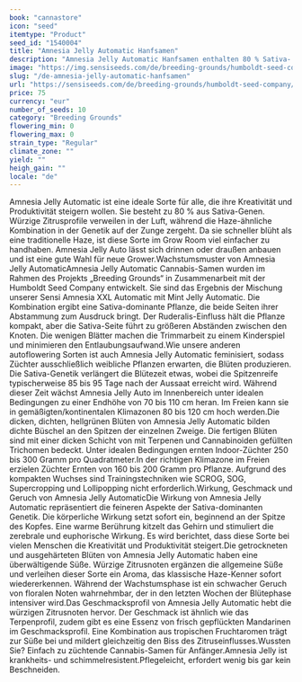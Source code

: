 ```yaml
---
book: "cannastore"
icon: "seed"
itemtype: "Product"
seed_id: "1540004"
title: "Amnesia Jelly Automatic Hanfsamen"
description: "Amnesia Jelly Automatic Hanfsamen enthalten 80 % Sativa- und 20 % Ruderalis-Gene. Blumige Noten mit süßen Zitrusaromen, die an eine Haze erinnern."
image: "https://img.sensiseeds.com/de/breeding-grounds/humboldt-seed-company/amnesia-jelly-automatic-image.png"
slug: "/de-amnesia-jelly-automatic-hanfsamen"
url: "https://sensiseeds.com/de/breeding-grounds/humboldt-seed-company/amnesia-jelly-automatic?a_aid=cannastore"
price: 75
currency: "eur"
number_of_seeds: 10
category: "Breeding Grounds"
flowering_min: 0
flowering_max: 0
strain_type: "Regular"
climate_zone: ""
yield: ""
heigh_gain: ""
locale: "de"
---
```

Amnesia Jelly Automatic ist eine ideale Sorte für alle, die ihre Kreativität und Produktivität steigern wollen. Sie besteht zu 80 % aus Sativa-Genen. Würzige Zitrusprofile verweilen in der Luft, während die Haze-ähnliche Kombination in der Genetik auf der Zunge zergeht. Da sie schneller blüht als eine traditionelle Haze, ist diese Sorte im Grow Room viel einfacher zu handhaben. Amnesia Jelly Auto lässt sich drinnen oder draußen anbauen und ist eine gute Wahl für neue Grower.Wachstumsmuster von Amnesia Jelly AutomaticAmnesia Jelly Automatic Cannabis-Samen wurden im Rahmen des Projekts „Breeding Grounds“ in Zusammenarbeit mit der Humboldt Seed Company entwickelt. Sie sind das Ergebnis der Mischung unserer Sensi Amnesia XXL Automatic mit Mint Jelly Automatic. Die Kombination ergibt eine Sativa-dominante Pflanze, die beide Seiten ihrer Abstammung zum Ausdruck bringt. Der Ruderalis-Einfluss hält die Pflanze kompakt, aber die Sativa-Seite führt zu größeren Abständen zwischen den Knoten. Die wenigen Blätter machen die Trimmarbeit zu einem Kinderspiel und minimieren den Entlaubungsaufwand.Wie unsere anderen autoflowering Sorten ist auch Amnesia Jelly Automatic feminisiert, sodass Züchter ausschließlich weibliche Pflanzen erwarten, die Blüten produzieren. Die Sativa-Genetik verlängert die Blütezeit etwas, wobei die Spitzenreife typischerweise 85 bis 95 Tage nach der Aussaat erreicht wird. Während dieser Zeit wächst Amnesia Jelly Auto im Innenbereich unter idealen Bedingungen zu einer Endhöhe von 70 bis 110 cm heran. Im Freien kann sie in gemäßigten/kontinentalen Klimazonen 80 bis 120 cm hoch werden.Die dicken, dichten, hellgrünen Blüten von Amnesia Jelly Automatic bilden dichte Büschel an den Spitzen der einzelnen Zweige. Die fertigen Blüten sind mit einer dicken Schicht von mit Terpenen und Cannabinoiden gefüllten Trichomen bedeckt. Unter idealen Bedingungen ernten Indoor-Züchter 250 bis 300 Gramm pro Quadratmeter.In der richtigen Klimazone im Freien erzielen Züchter Ernten von 160 bis 200 Gramm pro Pflanze. Aufgrund des kompakten Wuchses sind Trainingstechniken wie SCROG, SOG, Supercropping und Lollipopping nicht erforderlich.Wirkung, Geschmack und Geruch von Amnesia Jelly AutomaticDie Wirkung von Amnesia Jelly Automatic repräsentiert die feineren Aspekte der Sativa-dominanten Genetik. Die körperliche Wirkung setzt sofort ein, beginnend an der Spitze des Kopfes. Eine warme Berührung kitzelt das Gehirn und stimuliert die zerebrale und euphorische Wirkung. Es wird berichtet, dass diese Sorte bei vielen Menschen die Kreativität und Produktivität steigert.Die getrockneten und ausgehärteten Blüten von Amnesia Jelly Automatic haben eine überwältigende Süße. Würzige Zitrusnoten ergänzen die allgemeine Süße und verleihen dieser Sorte ein Aroma, das klassische Haze-Kenner sofort wiedererkennen. Während der Wachstumsphase ist ein schwacher Geruch von floralen Noten wahrnehmbar, der in den letzten Wochen der Blütephase intensiver wird.Das Geschmacksprofil von Amnesia Jelly Automatic hebt die würzigen Zitrusnoten hervor. Der Geschmack ist ähnlich wie das Terpenprofil, zudem gibt es eine Essenz von frisch gepflückten Mandarinen im Geschmacksprofil. Eine Kombination aus tropischen Fruchtaromen trägt zur Süße bei und mildert gleichzeitig den Biss des Zitruseinflusses.Wussten Sie? Einfach zu züchtende Cannabis-Samen für Anfänger.Amnesia Jelly ist krankheits- und schimmelresistent.Pflegeleicht, erfordert wenig bis gar kein Beschneiden.
